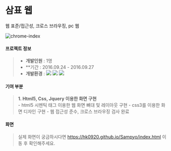 # 삼표 웹
웹 표준/접근성, 크로스 브라우징, pc 웹 

  ![chrome-index](https://user-images.githubusercontent.com/75876034/155284803-a0008231-280a-4cf9-8511-20bf800863fb.png)


#### 프로젝트 정보
> * **개발인원** : 1명
> * **기간 : 2016.09.24 - 2016.09.27
> * **개발환경** : 
    <span><img src="https://img.shields.io/badge/HTML-e34f26?style=flat&logo=html5&logoColor=white"/></span>
    <span><img src="https://img.shields.io/badge/CSS-1572b6?style=flat&logo=css3&logoColor=white"/></span>
    <span><img src="https://img.shields.io/badge/jQuery-0769ad?style=flat&logo=jquery&logoColor=white"/></span>

#### 기여 부분
>   **1. Html5, Css, Jquery 이용한 화면 구현**   
>     - html5 시멘틱 태그 이용한 웹 화면 뼈대 및 레이아웃 구현
>     - css3를 이용한 화면 디자인 구현
>     - 웹 접근성 준수, 크로스 브라우징 검사 완료

#### 화면
>   실제 화면이 궁금하시다면 https://hk0920.github.io/Sampyo/index.html 이동 후 확인해주세요.
